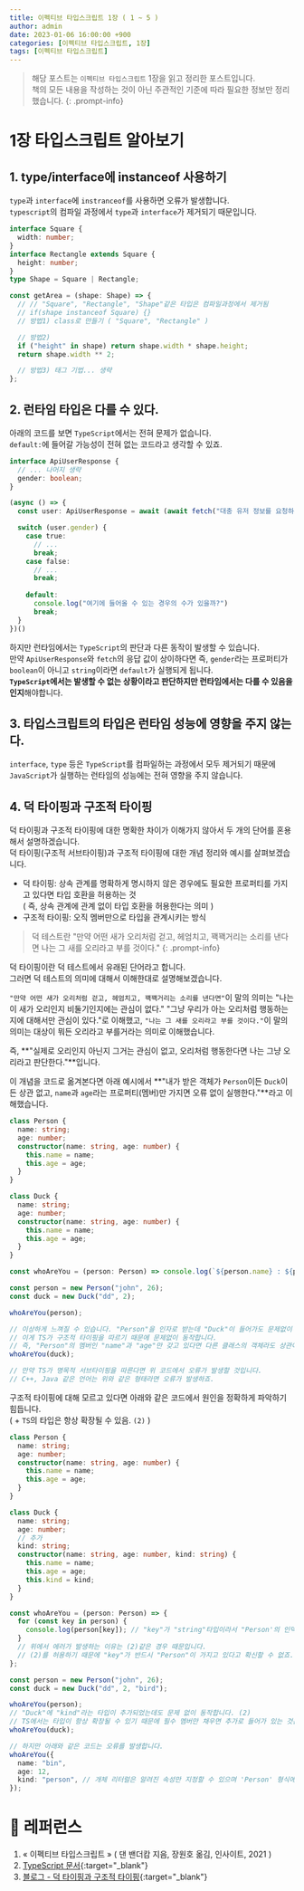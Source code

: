 ```yaml
---
title: 이펙티브 타입스크립트 1장 ( 1 ~ 5 )
author: admin
date: 2023-01-06 16:00:00 +900
categories: [이펙티브 타입스크립트, 1장]
tags: [이펙티브 타입스크립트]
---
```


> 해당 포스트는 `이펙티브 타입스크립트` 1장을 읽고 정리한 포스트입니다.<br />책의 모든 내용을 작성하는 것이 아닌 주관적인 기준에 따라 필요한 정보만 정리했습니다.
{: .prompt-info}

# 1장 타입스크립트 알아보기

## 1. type/interface에 instanceof 사용하기
`type`과  `interface`에 `instranceof`를 사용하면 오류가 발생합니다.<br />
`typescript`의 컴파일 과정에서 `type`과  `interface`가 제거되기 때문입니다.<br />

```ts
interface Square {
  width: number;
}
interface Rectangle extends Square {
  height: number;
}
type Shape = Square | Rectangle;

const getArea = (shape: Shape) => {
  // // "Square", "Rectangle", "Shape"같은 타입은 컴파일과정에서 제거됨
  // if(shape instanceof Square) {}
  // 방법1) class로 만들기 ( "Square", "Rectangle" )

  // 방법2)
  if ("height" in shape) return shape.width * shape.height;
  return shape.width ** 2;

  // 방법3) 태그 기법... 생략
};
```

## 2. 런타임 타입은 다를 수 있다.
아래의 코드를 보면 `TypeScript`에서는 전혀 문제가 없습니다.<br />
`default:`에 들어갈 가능성이 전혀 없는 코드라고 생각할 수 있죠.<br />

```ts
interface ApiUserResponse {
  // ... 나머지 생략
  gender: boolean;
}

(async () => {
  const user: ApiUserResponse = await (await fetch("대충 유저 정보를 요청하는 URL")).json();

  switch (user.gender) {
    case true:
      // ...
      break;
    case false:
      // ...
      break;
  
    default:
      console.log("여기에 들어올 수 있는 경우의 수가 있을까?")
      break;
  }
})()
```

하지만 런타임에서는 `TypeScript`의 판단과 다른 동작이 발생할 수 있습니다.<br />
만약 `ApiUserResponse`와 `fetch`의 응답 값이 상이하다면 즉, `gender`라는 프로퍼티가 `boolean`이 아니고 `string`이라면 `default`가 실행되게 됩니다.<br />
**`TypeScript`에서는 발생할 수 없는 상황이라고 판단하지만 런타임에서는 다를 수 있음을 인지**해야합니다.<br />

## 3. 타입스크립트의 타입은 런타임 성능에 영향을 주지 않는다.
`interface`, `type` 등은 `TypeScript`를 컴파일하는 과정에서 모두 제거되기 때문에 `JavaScript`가 실행하는 런타임의 성능에는 전혀 영향을 주지 않습니다.<br />

## 4. 덕 타이핑과 구조적 타이핑
덕 타이핑과 구조적 타이핑에 대한 명확한 차이가 이해가지 않아서 두 개의 단어를 혼용해서 설명하겠습니다.<br />
덕 타이핑(구조적 서브타이핑)과 구조적 타이핑에 대한 개념 정리와 예시를 살펴보겠습니다.<br />

+ 덕 타이핑: 상속 관계를 명확하게 명시하지 않은 경우에도 필요한 프로퍼티를 가지고 있다면 타입 호환을 허용하는 것<br />( 즉, 상속 관계에 관계 없이 타입 호환을 허용한다는 의미 )
+ 구조적 타이핑: 오직 멤버만으로 타입을 관계시키는 방식

> 덕 테스트란 "만약 어떤 새가 오리처럼 걷고, 헤엄치고, 꽥꽥거리는 소리를 낸다면 나는 그 새를 오리라고 부를 것이다."
{: .prompt-info}

덕 타이핑이란 덕 테스트에서 유래된 단어라고 합니다.<br />
그러면 덕 테스트의 의미에 대해서 이해한대로 설명해보겠습니다.<br />

`"만약 어떤 새가 오리처럼 걷고, 헤엄치고, 꽥꽥거리는 소리를 낸다면"`이 말의 의미는 "나는 이 새가 오리인지 비둘기인지에는 관심이 없다." "그냥 우리가 아는 오리처럼 행동하는지에 대해서만 관심이 있다."로 이해했고,
`"나는 그 새를 오리라고 부를 것이다."`이 말의 의미는 대상이 뭐든 오리라고 부를거라는 의미로 이해했습니다.<br />

즉, **"실제로 오리인지 아닌지 그거는 관심이 없고, 오리처럼 행동한다면 나는 그냥 오리라고 판단한다."**입니다.<br />

이 개념을 코드로 옮겨본다면 아래 예시에서 **"내가 받은 객체가 `Person`이든 `Duck`이든 상관 없고, `name`과 `age`라는 프로퍼티(멤버)만 가지면 오류 없이 실행한다."**라고 이해했습니다.<br />

```ts
class Person {
  name: string;
  age: number;
  constructor(name: string, age: number) {
    this.name = name;
    this.age = age;
  }
}

class Duck {
  name: string;
  age: number;
  constructor(name: string, age: number) {
    this.name = name;
    this.age = age;
  }
}

const whoAreYou = (person: Person) => console.log(`${person.name} : ${person.age}`);

const person = new Person("john", 26);
const duck = new Duck("dd", 2);

whoAreYou(person);

// 이상하게 느껴질 수 있습니다. "Person"을 인자로 받는데 "Duck"이 들어가도 문제없이 동작하죠.
// 이게 TS가 구조적 타이핑을 따르기 때문에 문제없이 동작합니다.
// 즉, "Person"의 멤버인 "name"과 "age"만 갖고 있다면 다른 클래스의 객체라도 상관이 없다는 의미입니다.
whoAreYou(duck);

// 만약 TS가 명목적 서브타이핑을 따른다면 위 코드에서 오류가 발생할 것입니다.
// C++, Java 같은 언어는 위와 같은 형태라면 오류가 발생하죠.
```

구조적 타이핑에 대해 모르고 있다면 아래와 같은 코드에서 원인을 정확하게 파악하기 힘듭니다.<br />
( + `TS`의 타입은 항상 확장될 수 있음. `(2)` )

```ts
class Person {
  name: string;
  age: number;
  constructor(name: string, age: number) {
    this.name = name;
    this.age = age;
  }
}

class Duck {
  name: string;
  age: number;
  // 추가
  kind: string;
  constructor(name: string, age: number, kind: string) {
    this.name = name;
    this.age = age;
    this.kind = kind;
  }
}

const whoAreYou = (person: Person) => {
  for (const key in person) {
    console.log(person[key]); // "key"가 "string"타입이라서 "Person'의 인덱스로 사용할 수 없다는 에러가 발생합니다.
  }
  // 위에서 에러가 발생하는 이유는 (2)같은 경우 때문입니다.
  // (2)를 허용하기 때문에 "key"가 반드시 "Person"이 가지고 있다고 확신할 수 없죠.
};

const person = new Person("john", 26);
const duck = new Duck("dd", 2, "bird");

whoAreYou(person);
// "Duck"에 "kind"라는 타입이 추가되었는데도 문제 없이 동작합니다. (2)
// TS에서는 타입이 항상 확장될 수 있기 때문에 필수 멤버만 채우면 추가로 들어가 있는 것은 오류를 내지 않습니다.
whoAreYou(duck);

// 하지만 아래와 같은 코드는 오류를 발생합니다.
whoAreYou({
  name: "bin",
  age: 12,
  kind: "person", // 개체 리터럴은 알려진 속성만 지정할 수 있으며 'Person' 형식에 'kind'이(가) 없습니다.
});
```


# 📮 레퍼런스
1. « 이펙티브 타입스크립트 » ( 댄 밴더캄 지음, 장원호 옮김, 인사이트, 2021 )
2. [TypeScript 문서](https://www.typescriptlang.org/ko/docs/handbook/type-compatibility.html){:target="_blank"}
3. [블로그 - 덕 타이핑과 구조적 타이핑](https://vallista.kr/%EB%8D%95-%ED%83%80%EC%9D%B4%ED%95%91%EA%B3%BC-%EA%B5%AC%EC%A1%B0%EC%A0%81-%ED%83%80%EC%9D%B4%ED%95%91){:target="_blank"}
